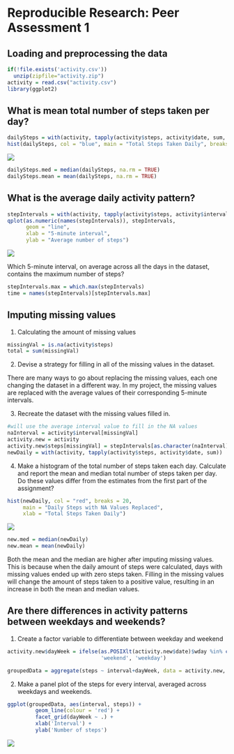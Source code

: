 # Reproducible Research: Peer Assessment 1


## Loading and preprocessing the data

```r
if(!file.exists('activity.csv'))
  unzip(zipfile="activity.zip")
activity = read.csv("activity.csv")
library(ggplot2)
```

## What is mean total number of steps taken per day?


```r
dailySteps = with(activity, tapply(activity$steps, activity$date, sum, na.rm=T))
hist(dailySteps, col = "blue", main = "Total Steps Taken Daily", breaks = 20)
```

![](PA1_template_files/figure-html/unnamed-chunk-2-1.png)<!-- -->

```r
dailySteps.med = median(dailySteps, na.rm = TRUE)
dailySteps.mean = mean(dailySteps, na.rm = TRUE)
```

## What is the average daily activity pattern?

```r
stepIntervals = with(activity, tapply(activity$steps, activity$interval, mean, na.rm=T))
qplot(as.numeric(names(stepIntervals)), stepIntervals,
      geom = "line",
      xlab = "5-minute interval",
      ylab = "Average number of steps")
```

![](PA1_template_files/figure-html/unnamed-chunk-3-1.png)<!-- -->

Which 5-minute interval, on average across all the days in the dataset, contains the maximum number of steps?

```r
stepIntervals.max = which.max(stepIntervals)
time = names(stepIntervals)[stepIntervals.max]
```

## Imputing missing values

1. Calculating the amount of missing values


```r
missingVal = is.na(activity$steps)
total = sum(missingVal)
```

2. Devise a strategy for filling in all of the missing values in the dataset.

There are many ways to go about replacing the missing values, each one changing the dataset in a different way. In my project, the missing values are replaced with the average values of their corresponding 5-minute intervals. 

3. Recreate the dataset with the missing values filled in.

```r
#will use the average interval value to fill in the NA values
naInterval = activity$interval[missingVal]
activity.new = activity
activity.new$steps[missingVal] = stepIntervals[as.character(naInterval)]
newDaily = with(activity, tapply(activity$steps, activity$date, sum))
```

4. Make a histogram of the total number of steps taken each day. Calculate and report the mean and median total number of steps taken per day. Do these values differ from the estimates from the first part of the assignment? 

```r
hist(newDaily, col = "red", breaks = 20,
     main = "Daily Steps with NA Values Replaced",
     xlab = "Total Steps Taken Daily")
```

![](PA1_template_files/figure-html/unnamed-chunk-7-1.png)<!-- -->

```r
new.med = median(newDaily)
new.mean = mean(newDaily)
```

Both the mean and the median are higher after imputing missing values. This is because when the daily amount of steps were calculated, days with missing values ended up with zero steps taken. Filling in the missing values will change the amount of steps taken to a positive value, resulting in an increase in both the mean and median values.

## Are there differences in activity patterns between weekdays and weekends?

1. Create a factor variable to differentiate between weekday and weekend

```r
activity.new$dayWeek = ifelse(as.POSIXlt(activity.new$date)$wday %in% c(0,6), 
                              'weekend', 'weekday')

groupedData = aggregate(steps ~ interval+dayWeek, data = activity.new, mean)
```

2. Make a panel plot of the steps for every interval, averaged across weekdays and weekends.


```r
ggplot(groupedData, aes(interval, steps)) + 
         geom_line(colour = 'red') + 
         facet_grid(dayWeek ~ .) +
         xlab('Interval') + 
         ylab('Number of steps')
```

![](PA1_template_files/figure-html/unnamed-chunk-9-1.png)<!-- -->

